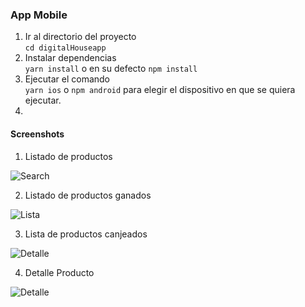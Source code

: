 ### App Mobile


1. Ir al directorio del proyecto<br/>
  `cd digitalHouseapp`
2. Instalar dependencias<br/>
  `yarn install` o en su defecto `npm install`
3. Ejecutar el comando<br/>
  `yarn ios` o  `npm android` para elegir el dispositivo en que se quiera ejecutar.
4. 


#### Screenshots

1. Listado de productos<br/>

![Search](https://github.com/lcortellado/digitalhouseapp/blob/master/screenshots/List-products.png)

2. Listado de productos ganados<br/>

![Lista](https://github.com/lcortellado/digitalhouseapp/blob/master/screenshots/List-product-ganados.png)

3. Lista de productos canjeados<br/>

![Detalle](https://github.com/lcortellado/digitalhouseapp/blob/master/screenshots/List-product-canjeados.png)

4. Detalle Producto <br/>

![Detalle](https://github.com/lcortellado/digitalhouseapp/blob/master/screenshots/Details-product.png)
